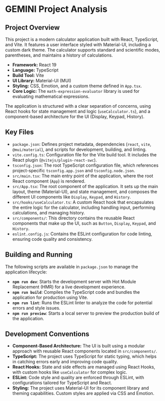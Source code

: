 # GEMINI Project Analysis

## Project Overview

This project is a modern calculator application built with React, TypeScript, and Vite. It features a user interface styled with Material-UI, including a custom dark theme. The calculator supports standard and scientific modes, parentheses, and maintains a history of calculations.

- **Framework:** React 19
- **Language:** TypeScript
- **Build Tool:** Vite
- **UI Library:** Material-UI (MUI)
- **Styling:** CSS, Emotion, and a custom theme defined in `App.tsx`.
- **Core Logic:** The `math-expression-evaluator` library is used for evaluating mathematical expressions.

The application is structured with a clear separation of concerns, using React hooks for state management and logic (`useCalculator.ts`), and a component-based architecture for the UI (Display, Keypad, History).

## Key Files

-   `package.json`: Defines project metadata, dependencies (`react`, `vite`, `@mui/material`), and scripts for development, building, and linting.
-   `vite.config.ts`: Configuration file for the Vite build tool. It includes the React plugin (`@vitejs/plugin-react-swc`).
-   `tsconfig.json`: The root TypeScript configuration file, which references project-specific `tsconfig.app.json` and `tsconfig.node.json`.
-   `src/main.tsx`: The main entry point of the application, where the root React component (`App`) is rendered.
-   `src/App.tsx`: The root component of the application. It sets up the main layout, theme (Material-UI), and state management, and composes the different UI components like `Display`, `Keypad`, and `History`.
-   `src/hooks/useCalculator.ts`: A custom React hook that encapsulates the entire logic for the calculator, including handling input, performing calculations, and managing history.
-   `src/components/`: This directory contains the reusable React components that make up the UI, such as `Button`, `Display`, `Keypad`, and `History`.
-   `eslint.config.js`: Contains the ESLint configuration for code linting, ensuring code quality and consistency.

## Building and Running

The following scripts are available in `package.json` to manage the application lifecycle:

-   **`npm run dev`**: Starts the development server with Hot Module Replacement (HMR) for a live development experience.
-   **`npm run build`**: Compiles the TypeScript code and bundles the application for production using Vite.
-   **`npm run lint`**: Runs the ESLint linter to analyze the code for potential errors and style issues.
-   **`npm run preview`**: Starts a local server to preview the production build of the application.

## Development Conventions

-   **Component-Based Architecture:** The UI is built using a modular approach with reusable React components located in `src/components/`.
-   **TypeScript:** The project uses TypeScript for static typing, which helps in catching errors early and improving code quality.
-   **React Hooks:** State and side effects are managed using React Hooks, with custom hooks like `useCalculator` for complex logic.
-   **ESLint:** Code style and quality are enforced through ESLint, with configurations tailored for TypeScript and React.
-   **Styling:** The project uses Material-UI for its component library and theming capabilities. Custom styles are applied via CSS and Emotion.
